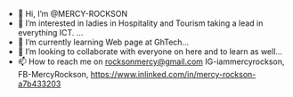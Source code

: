 - 👋 Hi, I’m @MERCY-ROCKSON
- 👀 I’m interested in ladies in Hospitality and Tourism taking a lead in everything ICT.  ...
- 🌱 I’m currently learning Web page at GhTech...
- 💞️ I’m looking to collaborate with everyone on here and to learn as well...
- 📫 How to reach me on rocksonmercy@gmail.com IG-iammercyrockson, FB-MercyRockson, https://www.inlinked.com/in/mercy-rockson-a7b433203

<!---
MERCY-ROCKSON/MERCY-ROCKSON is a ✨ special ✨ repository because its `README.md` (this file) appears on your GitHub profile.
You can click the Preview link to take a look at your changes.
--->
